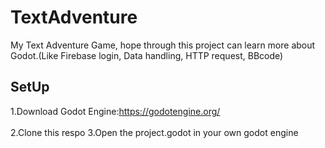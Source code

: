 # TextAdventure
My Text Adventure Game, hope through this project can learn more about Godot.(Like Firebase login, Data handling, HTTP request, BBcode)

## SetUp
1.Download Godot Engine:https://godotengine.org/
<br><br/>
2.Clone this respo
3.Open the project.godot in your own godot engine 
